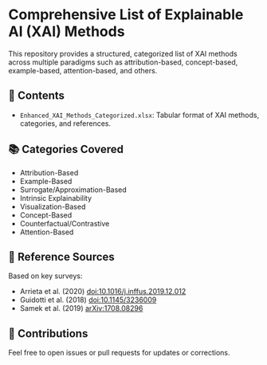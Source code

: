 # Comprehensive List of Explainable AI (XAI) Methods

This repository provides a structured, categorized list of XAI methods across multiple paradigms such as attribution-based, concept-based, example-based, attention-based, and others.

## 📁 Contents
- `Enhanced_XAI_Methods_Categorized.xlsx`: Tabular format of XAI methods, categories, and references.

## 📚 Categories Covered
- Attribution-Based
- Example-Based
- Surrogate/Approximation-Based
- Intrinsic Explainability
- Visualization-Based
- Concept-Based
- Counterfactual/Contrastive
- Attention-Based

## 📝 Reference Sources
Based on key surveys:
- Arrieta et al. (2020) [doi:10.1016/j.inffus.2019.12.012](https://doi.org/10.1016/j.inffus.2019.12.012)
- Guidotti et al. (2018) [doi:10.1145/3236009](https://doi.org/10.1145/3236009)
- Samek et al. (2019) [arXiv:1708.08296](https://arxiv.org/abs/1708.08296)

## 🔄 Contributions
Feel free to open issues or pull requests for updates or corrections.
